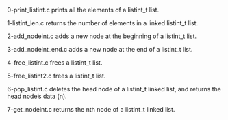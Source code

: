 0-print_listint.c prints all the elements of a listint_t list.

1-listint_len.c returns the number of elements in a linked listint_t list.

2-add_nodeint.c adds a new node at the beginning of a listint_t list.

3-add_nodeint_end.c adds a new node at the end of a listint_t list.

4-free_listint.c frees a listint_t list.

5-free_listint2.c frees a listint_t list.

6-pop_listint.c deletes the head node of a listint_t linked list, and returns the head node’s data (n).

7-get_nodeint.c returns the nth node of a listint_t linked list.
